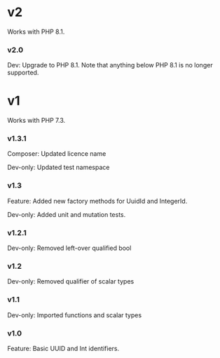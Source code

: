 # v2

Works with PHP 8.1.

### v2.0

Dev: Upgrade to PHP 8.1. Note that anything below PHP 8.1 is no longer supported.

# v1

Works with PHP 7.3.

### v1.3.1
Composer: Updated licence name

Dev-only: Updated test namespace

### v1.3
Feature: Added new factory methods for UuidId and IntegerId. 

Dev-only: Added unit and mutation tests.

### v1.2.1
Dev-only: Removed left-over qualified bool

### v1.2
Dev-only: Removed qualifier of scalar types

### v1.1
Dev-only: Imported functions and scalar types

### v1.0 
Feature: Basic UUID and Int identifiers.